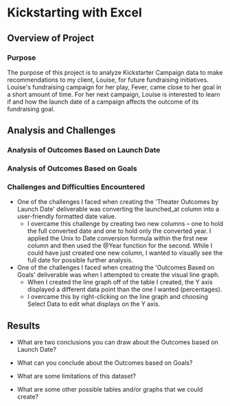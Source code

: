 # Kickstarting with Excel

## Overview of Project

### Purpose
The purpose of this project is to analyze Kickstarter Campaign data to make recommendations to my client, Louise, for future fundraising initiatives. Louise's fundraising campaign for her play, Fever, came close to her goal in a short amount of time. For her next campaign, Louise is interested to learn if and how the launch date of a campaign affects the outcome of its fundraising goal. 
## Analysis and Challenges

### Analysis of Outcomes Based on Launch Date

### Analysis of Outcomes Based on Goals

### Challenges and Difficulties Encountered
- One of the challenges I faced when creating the 'Theater Outcomes by Launch Date' deliverable was converting the launched_at column into a user-friendly formatted date value.
  - I overcame this challenge by creating two new columns – one to hold the full converted date and one to hold only the converted year. I applied the Unix to Date conversion    formula within the first new column and then used the @Year function for the second. While I could have just created one new column, I wanted to visually see the full date for possible further analysis. 
- One of the challenges I faced when creating the 'Outcomes Based on Goals' deliverable was when I attempted to create the visual line graph.
  - When I created the line graph off of the table I created, the Y axis displayed a different data point than the one I wanted (percentages). 
  - I overcame this by right-clicking on the line graph and choosing Select Data to edit what displays on the Y axis.  

## Results

- What are two conclusions you can draw about the Outcomes based on Launch Date?

- What can you conclude about the Outcomes based on Goals?

- What are some limitations of this dataset?

- What are some other possible tables and/or graphs that we could create?
